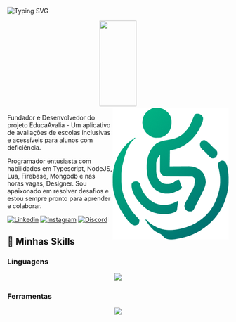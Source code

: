 ![Typing SVG](https://readme-typing-svg.herokuapp.com/?color=00BD85&size=35&center=true&vCenter=true&width=1000&lines=Seja+Bem-Vindo(a)+ao+meu+Perfil!;Meu+nome+é+José+Hernanes!;Tenho+16+anos!;💚+EducaAvalia+:%29)

<div align="center">
  <img width="41%" height="195px" src="https://github-readme-stats.vercel.app/api/top-langs/?username=devjoseh&layout=compact&hide_border=true&title_color=00BD85&text_color=FFF&bg_color=0d1117" />
</div>

<img src="imgs/Sf.png" max-width="300px" align="right" alt="EducaAvalia Logo">

Fundador e Desenvolvedor do projeto EducaAvalia - Um aplicativo de avaliações de escolas inclusivas e acessíveis para alunos com deficiência.

Programador entusiasta com habilidades em Typescript, NodeJS, Lua, Firebase, Mongodb e nas horas vagas, Designer. Sou apaixonado em resolver desafios e estou sempre pronto para aprender e colaborar.

[![Linkedin](https://skillicons.dev/icons?i=linkedin)](https://www.linkedin.com/in/devjoseh/)
[![Instagram](https://skillicons.dev/icons?i=instagram)](https://www.instagram.com/dev_joseh/)
[![Discord](https://skillicons.dev/icons?i=discord)](https://discord.com/invite/PNycqGnRTU)

## 🚀 Minhas Skills

### Linguagens

<p align="center">
  <a href="https://skillicons.dev">
    <img src="https://skillicons.dev/icons?i=py,js,ts,nodejs,discordjs,lua,firebase,mongodb,html,css" />
  </a>
</p>

### Ferramentas

<p align="center">
  <a href="https://skillicons.dev">
    <img src="https://skillicons.dev/icons?i=git,github,vscode,replit,figma" />
  </a>
</p>